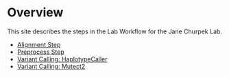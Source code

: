 # Overview
This site describes the steps in the Lab Workflow for the Jane Churpek Lab.

* [Alignment Step](https://disulfidebond.github.io/alignment)
* [Preprocess Step](https://disulfidebond.github.io/preprocess)
* [Variant Calling: HaplotypeCaller](https://disulfidebond.github.io/hc)
* [Variant Calling: Mutect2](https://disulfidebond.github.io/mutect2)



